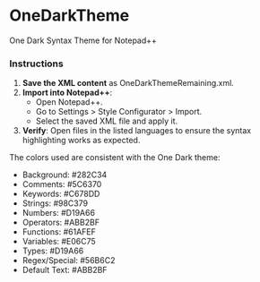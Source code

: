 # OneDarkTheme
One Dark Syntax Theme for Notepad++

### Instructions

1.  **Save the XML content** as OneDarkThemeRemaining.xml.
2.  **Import into Notepad++**:
    *   Open Notepad++.
    *   Go to Settings > Style Configurator > Import.
    *   Select the saved XML file and apply it.
3.  **Verify**: Open files in the listed languages to ensure the syntax highlighting works as expected.

The colors used are consistent with the One Dark theme:

*   Background: #282C34
*   Comments: #5C6370
*   Keywords: #C678DD
*   Strings: #98C379
*   Numbers: #D19A66
*   Operators: #ABB2BF
*   Functions: #61AFEF
*   Variables: #E06C75
*   Types: #D19A66
*   Regex/Special: #56B6C2
*   Default Text: #ABB2BF
